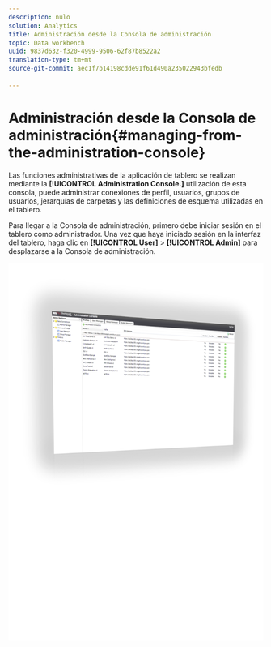 ```yaml
---
description: nulo
solution: Analytics
title: Administración desde la Consola de administración
topic: Data workbench
uuid: 9837d632-f320-4999-9506-62f87b8522a2
translation-type: tm+mt
source-git-commit: aec1f7b14198cdde91f61d490a235022943bfedb

---
```



# Administración desde la Consola de administración{#managing-from-the-administration-console}

Las funciones administrativas de la aplicación de tablero se realizan mediante la **[!UICONTROL Administration Console.]** utilización de esta consola, puede administrar conexiones de perfil, usuarios, grupos de usuarios, jerarquías de carpetas y las definiciones de esquema utilizadas en el tablero.

Para llegar a la Consola de administración, primero debe iniciar sesión en el tablero como administrador. Una vez que haya iniciado sesión en la interfaz del tablero, haga clic en **[!UICONTROL User]** > **[!UICONTROL Admin]** para desplazarse a la Consola de administración.

![](assets/admin_console.png)

